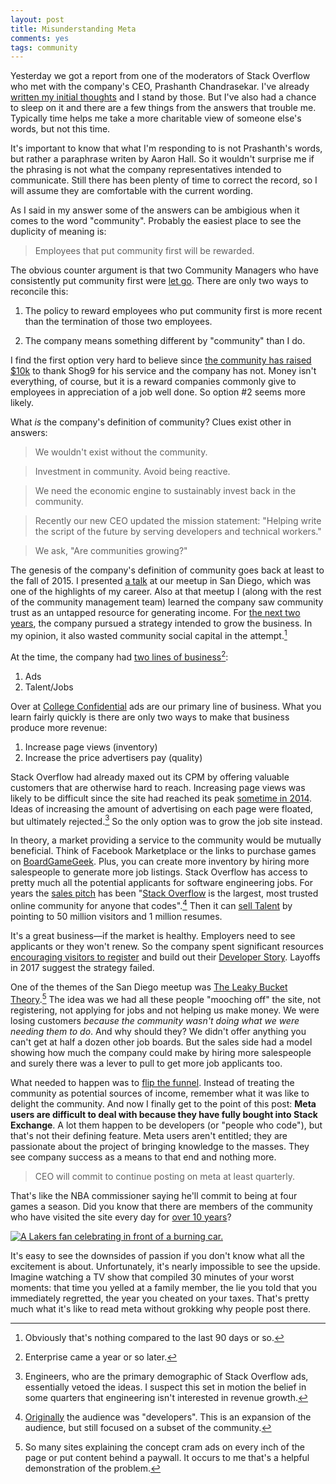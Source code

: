 ```yaml
---
layout: post
title: Misunderstanding Meta
comments: yes
tags: community
---
```


Yesterday we got a report from one of the moderators of Stack Overflow
who met with the company's CEO, Prashanth Chandrasekar. I've already
[written my initial
thoughts](https://meta.stackoverflow.com/a/393553/1438) and I stand by
those. But I've also had a chance to sleep on it and there are a few
things from the answers that trouble me. Typically time helps me take
a more charitable view of someone else's words, but not this time.

It's important to know that what I'm responding to is not Prashanth's
words, but rather a paraphrase writen by Aaron Hall. So it wouldn't
surprise me if the phrasing is not what the company representatives
intended to communicate. Still there has been plenty of time to
correct the record, so I will assume they are comfortable with the
current wording.

As I said in my answer some of the answers can be ambigious when it
comes to the word "community". Probably the easiest place to see the
duplicity of meaning is:

> Employees that put community first will be rewarded.

The obvious counter argument is that two Community Managers who have
consistently put community first were [let
go](https://meta.stackoverflow.com/questions/392867/in-case-you-missed-it-shog9-and-robert-cartaino-are-no-longer-staff-members-at). There
are only two ways to reconcile this:

1. The policy to reward employees who put community first is more
   recent than the termination of those two employees.
   
2. The company means something different by "community" than I do.

I find the first option very hard to believe since [the community has
raised
$10k](https://www.gofundme.com/f/thanking-josh-heyer-for-shaping-stack-overflow)
to thank Shog9 for his service and the company has not. Money isn't
everything, of course, but it is a reward companies commonly give to
employees in appreciation of a job well done. So option #2 seems more
likely.

What _is_ the company's definition of community? Clues exist other in
answers:

> We wouldn't exist without the community.

> Investment in community. Avoid being reactive.

> We need the economic engine to sustainably invest back in the
> community.

> Recently our new CEO updated the mission statement: "Helping write
> the script of the future by serving developers and technical
> workers."

> We ask, "Are communities growing?"

The genesis of the company's definition of community goes back at
least to the fall of 2015. I presented [a
talk](https://jlericson.com/2019/04/24/crack_overflow.html) at our
meetup in San Diego, which was one of the highlights of my
career. Also at that meetup I (along with the rest of the community
management team) learned the company saw community trust as an
untapped resource for generating income. For [the next two
years](https://meta.stackexchange.com/q/303005/1438), the company
pursued a strategy intended to grow the business. In my opinion, it
also wasted community social capital in the attempt.[^1]

At the time, the company had [two lines of
business](https://stackoverflow.blog/2016/11/15/how-we-make-money-at-stack-overflow-2016-edition/)[^2]:

1. Ads
2. Talent/Jobs

Over at [College Confidential](https://www.collegeconfidential.com/)
ads are our primary line of business. What you learn fairly quickly is
there are only two ways to make that business produce more revenue:

1. Increase page views (inventory)
2. Increase the price advertisers pay (quality)

Stack Overflow had already maxed out its CPM by offering valuable
customers that are otherwise hard to reach. Increasing page views was
likely to be difficult since the site had reached its peak [sometime
in
2014](https://meta.stackoverflow.com/questions/320223/what-happened-to-stack-overflow-in-2014). Ideas
of increasing the amount of advertising on each page were floated, but
ultimately rejected.[^3] So the only option was to grow the job site
instead.

In theory, a market providing a service to the community would be
mutually beneficial. Think of Facebook Marketplace or the links to
purchase games on
[BoardGameGeek](https://boardgamegeek.com/boardgame/230802/azul). Plus,
you can create more inventory by hiring more salespeople to generate
more job listings. Stack Overflow has access to pretty much all the
potential applicants for software engineering jobs. For years the
[sales pitch](https://stackoverflow.com/company) has been "[Stack
Overflow](https://stackoverflow.com/) is the largest, most trusted
online community for anyone that codes".[^4] Then it can [sell
Talent](https://stackoverflow.com/talent/en) by pointing to 50 million
visitors and 1 million resumes.

It's a great business&mdash;if the market is healthy. Employers need
to see applicants or they won't renew. So the company spent
significant resources [encouraging visitors to
register](https://jlericson.com/2017/07/28/race_to_1k_2.html) and
build out their [Developer
Story](https://stackoverflow.com/users/story/1438). Layoffs in 2017
suggest the strategy failed.

One of the themes of the San Diego meetup was [The Leaky Bucket
Theory](https://www.clv-calculator.com/customer-retention/crm-clv/leaky-bucket-theory/).[^5]
The idea was we had all these people "mooching off" the site, not
registering, not applying for jobs and not helping us make money. We
were losing customers _because the community wasn't doing what we were
needing them to do_. And why should they? We didn't offer anything you
can't get at half a dozen other job boards. But the sales side had a
model showing how much the company could make by hiring more
salespeople and surely there was a lever to pull to get more job
applicants too.

What needed to happen was to [flip the
funnel](https://tinyletter.com/ben/letters/why-i-hate-funnels). Instead
of treating the community as potential sources of income, remember
what it was like to delight the community. And now I finally get to
the point of this post: **Meta users are difficult to deal with because
they have fully bought into Stack Exchange**. A lot them happen to be
developers (or "people who code"), but that's not their defining
feature. Meta users aren't entitled; they are passionate about the
project of bringing knowledge to the masses. They see company success
as a means to that end and nothing more.

> CEO will commit to continue posting on meta at least quarterly.

That's like the NBA commissioner saying he'll commit to being at four
games a season. Did you know that there are members of the community
who have visited the site every day for [over 10
years](https://meta.stackexchange.com/questions/122976/anyone-with-a-visited-3652-days-3652-consecutive-in-their-profile)? 

[![A Lakers fan celebrating in front of a burning
car.](/images/lakers_riot.jpg)](https://ftw.usatoday.com/2014/04/uconn-kentucky-national-championship-celebration/ap-a01-lakers-21-c01-riot-lakers-21-s-bkn-usa-ca)

It's easy to see the downsides of passion if you don't know what all
the excitement is about. Unfortunately, it's nearly impossible to see
the upside. Imagine watching a TV show that compiled 30 minutes of
your worst moments: that time you yelled at a family member, the lie
you told that you immediately regretted, the year you cheated on your
taxes. That's pretty much what it's like to read meta without grokking
why people post there.



[^1]: Obviously that's nothing compared to the last 90 days or so. 

[^2]: Enterprise came a year or so later.

[^3]: Engineers, who are the primary demographic of Stack Overflow
    ads, essentially vetoed the ideas. I suspect this set in motion
    the belief in some quarters that engineering isn't interested in
    revenue growth.
	
[^4]:
    [Originally](https://web.archive.org/web/20170701185947/https://stackoverflow.com/company)
    the audience was "developers". This is an expansion of the
    audience, but still focused on a subset of the community.
	
[^5]: So many sites explaining the concept cram ads on every inch of
    the page or put content behind a paywall. It occurs to me that's a
    helpful demonstration of the problem.
